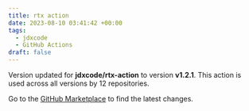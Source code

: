 ```yaml
---
title: rtx action
date: 2023-08-10 03:41:42 +00:00
tags:
  - jdxcode
  - GitHub Actions
draft: false
---
```



Version updated for **jdxcode/rtx-action** to version **v1.2.1**.
This action is used across all versions by 12 repositories.

Go to the [GitHub Marketplace](https://github.com/marketplace/actions/rtx-action) to find the latest changes.
